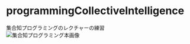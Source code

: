 # programmingCollectiveIntelligence
集合知プログラミングのレクチャーの練習<br>
![集合知プログラミング本画像](https://covers.oreillystatic.com/images/9780596529321/lrg.jpg)
